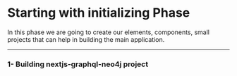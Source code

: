 # Starting with initializing Phase

In this phase we are going to create our elements, components, small projects that can help in building the main application.

---

### 1- Building nextjs-graphql-neo4j project
